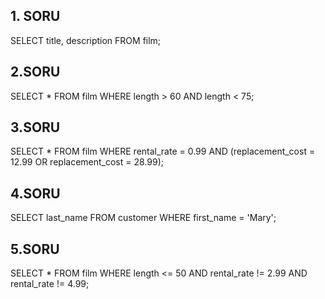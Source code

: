 ## 1. SORU
SELECT title, description
FROM film;

## 2.SORU
SELECT * FROM film
WHERE length > 60 AND length < 75;

## 3.SORU
SELECT * FROM film
WHERE rental_rate = 0.99 AND (replacement_cost = 12.99 OR replacement_cost = 28.99);

## 4.SORU
SELECT last_name FROM customer
WHERE first_name = 'Mary';

## 5.SORU
SELECT * FROM film
WHERE length <= 50 AND rental_rate != 2.99 AND rental_rate != 4.99;
